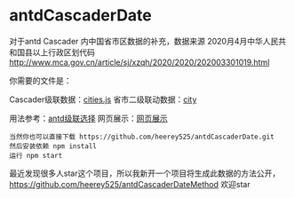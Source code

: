 # antdCascaderDate
对于antd Cascader 内中国省市区数据的补充，数据来源 2020月4月中华人民共和国县以上行政区划代码 http://www.mca.gov.cn/article/sj/xzqh/2020/2020/202003301019.html

你需要的文件是：

Cascader级联数据：[cities.js](https://github.com/heerey525/antdCascaderDate/blob/master/src/cities.js)
省市二级联动数据：[city](https://github.com/heerey525/antdCascaderDate/tree/master/src/city)

用法参考：[antd级联选择](https://ant.design/components/cascader-cn/)
网页展示：[网页展示](http://blog.aigouzhushou.com/antdCascaderDate/dist/)

    当然你也可以直接下载 https://github.com/heerey525/antdCascaderDate.git
    然后安装依赖 npm install
    运行 npm start

最近发现很多人star这个项目，所以我新开一个项目将生成此数据的方法公开，https://github.com/heerey525/antdCascaderDateMethod 欢迎star
